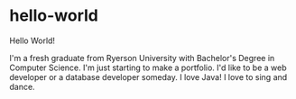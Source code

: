 # hello-world
Hello World!

I'm a fresh graduate from Ryerson University with Bachelor's Degree in Computer Science. 
I'm just starting to make a portfolio.
I'd like to be a web developer or a database developer someday.
I love Java!
I love to sing and dance.
